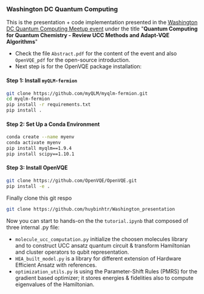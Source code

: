 ### Washington DC Quantum Computing
This is the presentation + code implementation presented in the [Washington DC Quantum Computing Meetup event](https://www.linkedin.com/events/quantumcomputingforquantumchemi7256029632620019712/comments/) under the title "**Quantum Computing for Quantum Chemistry - Review UCC Methods and Adapt-VQE Algorithms**"

- Check the file `Abstract.pdf` for the content of the event and also `OpenVQE_pdf` for the open-source introduction.
- Next step is for the OpenVQE package installation:

#### Step 1: Install `myQLM-fermion`
```bash
git clone https://github.com/myQLM/myqlm-fermion.git
cd myqlm-fermion
pip install -r requirements.txt
pip install .
```
#### Step 2: Set Up a Conda Environment
```bash
conda create --name myenv
conda activate myenv
pip install myqlm==1.9.4
pip install scipy==1.10.1
```

#### Step 3: Install OpenVQE

```bash
git clone https://github.com/OpenVQE/OpenVQE.git
pip install -e .
```
Finally clone this git respo 
```bash
git clone https://github.com/huybinhtr/Washington_presentation
```


Now you can start to hands-on the the `tutorial.ipynb` that composed of three internal .py file:
- `molecule_ucc_computation.py` initialize the choosen molecules library and to construct UCC ansatz quantum circuit & transform Hamiltonian and cluster operators to qubit representation.
- `HEA_built_model.py` is a library for different extension of Hardware Efficient Ansatz with references.
- `optimization_utils.py` is using the Parameter-Shift Rules (PMRS) for the gradient based optimizer; it stores energies & fidelities also to compute eigenvalues of the Hamiltonian.
